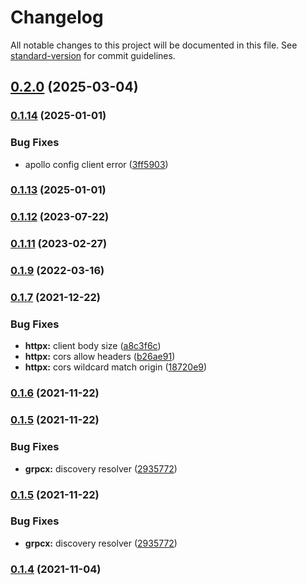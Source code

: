 # Changelog

All notable changes to this project will be documented in this file. See [standard-version](https://github.com/conventional-changelog/standard-version) for commit guidelines.

## [0.2.0](https://github.com/trustasia-com/go-van/compare/v0.1.14...v0.2.0) (2025-03-04)

### [0.1.14](https://github.com/trustasia-com/go-van/compare/v0.1.13...v0.1.14) (2025-01-01)


### Bug Fixes

* apollo config client error ([3ff5903](https://github.com/trustasia-com/go-van/commit/3ff59034cdeba2084861021e6d568b619070f87b))

### [0.1.13](https://github.com/trustasia-com/go-van/compare/v0.1.12...v0.1.13) (2025-01-01)

### [0.1.12](https://github.com/trustasia-com/go-van/compare/v0.1.11...v0.1.12) (2023-07-22)

### [0.1.11](https://github.com/trustasia-com/go-van/compare/v0.1.10...v0.1.11) (2023-02-27)

### [0.1.9](https://github.com/trustasia-com/go-van/compare/v0.1.8...v0.1.9) (2022-03-16)

### [0.1.7](https://github.com/trustasia-com/go-van/compare/v0.1.6...v0.1.7) (2021-12-22)


### Bug Fixes

* **httpx:** client body size ([a8c3f6c](https://github.com/trustasia-com/go-van/commit/a8c3f6c383f9d4b5da7fc6b66f4a81793090ce1c))
* **httpx:** cors allow headers ([b26ae91](https://github.com/trustasia-com/go-van/commit/b26ae913329e5c064d24c2a24f996193652c3b0e))
* **httpx:** cors wildcard match origin ([18720e9](https://github.com/trustasia-com/go-van/commit/18720e9af7cd3890a9ad8780267ed83c2b1abaa0))

### [0.1.6](https://github.com/trustasia-com/go-van/compare/v0.1.5...v0.1.6) (2021-11-22)

### [0.1.5](https://github.com/trustasia-com/go-van/compare/v0.1.4...v0.1.5) (2021-11-22)


### Bug Fixes

* **grpcx:** discovery resolver ([2935772](https://github.com/trustasia-com/go-van/commit/29357727ff523733d144e988cd58d8673644fead))

### [0.1.5](https://github.com/trustasia-com/go-van/compare/v0.1.4...v0.1.5) (2021-11-22)


### Bug Fixes

* **grpcx:** discovery resolver ([2935772](https://github.com/trustasia-com/go-van/commit/29357727ff523733d144e988cd58d8673644fead))

### [0.1.4](https://github.com/trustasia-com/go-van/compare/v0.1.3...v0.1.4) (2021-11-04)
